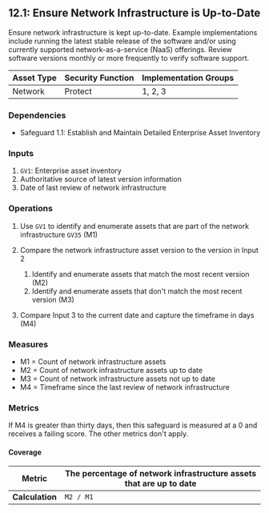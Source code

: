 ## 12.1: Ensure Network Infrastructure is Up-to-Date

Ensure network infrastructure is kept up-to-date. Example
implementations include running the latest stable release of the software
and/or using currently supported network-as-a-service (NaaS) offerings.
Review software versions monthly or more frequently to verify software
support.

| Asset Type   | Security Function   | Implementation Groups |
| ------------ | ------------------- | --------------------- |
| Network      | Protect             | 1, 2, 3               |

### Dependencies

-   Safeguard 1.1: Establish and Maintain Detailed Enterprise Asset
    Inventory

### Inputs

1.  `GV1`: Enterprise asset inventory
2.  Authoritative source of latest version information
3.  Date of last review of network infrastructure

### Operations

1.  Use `GV1` to identify and enumerate assets that are part of the
    network infrastructure `GV35` (M1)

2.  Compare the network infrastructure asset version to the version in Input 2

    1.  Identify and enumerate assets that match the most recent version (M2)
    2.  Identify and enumerate assets that don't match the most recent version (M3)

3.  Compare Input 3 to the current date and capture the timeframe in days (M4)

### Measures

-   M1 = Count of network infrastructure assets
-   M2 = Count of network infrastructure assets up to date
-   M3 = Count of network infrastructure assets not up to date
-   M4 = Timeframe since the last review of network infrastructure

### Metrics

If M4 is greater than thirty days, then this safeguard is measured at a
0 and receives a failing score. The other metrics don\'t apply.

#### Coverage

| **Metric**      | The percentage of network infrastructure assets that are up to date |
|-----------------|-------------------------------------------------------------------|
| **Calculation** | `M2 / M1`                                                  |

